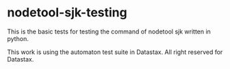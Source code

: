 # nodetool-sjk-testing

This is the basic tests for testing the command of nodetool sjk written in python.

This work is using the automaton test suite in Datastax. All right reserved for Datastax.

